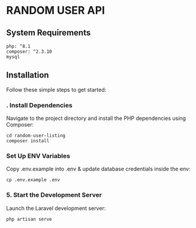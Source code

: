 # RANDOM USER API
## System Requirements
```
php: ^8.1
composer: ^2.3.10
mysql
```


## Installation

Follow these simple steps to get started:
### . Install Dependencies
Navigate to the project directory and install the PHP dependencies using Composer:
```
cd random-user-listing
composer install
```

###  Set Up ENV Variables
Copy .env.example into .env & update database credentials inside the env:
```
cp .env.example .env
```

### 5. Start the Development Server
Launch the Laravel development server:
```
php artisan serve
```
